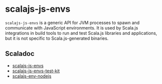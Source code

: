 # scalajs-js-envs

`scalajs-js-envs` is a generic API for JVM processes to spawn and communicate with JavaScript environments.
It is used by Scala.js integrations in build tools to run and test Scala.js libraries and applications, but it is not specific to Scala.js-generated binaries.

## Scaladoc

*   [scalajs-js-envs](https://javadoc.io/doc/org.scala-js/scalajs-js-envs_2.13/latest/org/scalajs/jsenv/index.html)
*   [scalajs-js-envs-test-kit](https://javadoc.io/doc/org.scala-js/scalajs-js-envs-test-kit_2.13/latest/org/scalajs/jsenv/test/index.html)
*   [scalajs-env-nodejs](https://javadoc.io/doc/org.scala-js/scalajs-env-nodejs_2.13/latest/org/scalajs/jsenv/nodejs/index.html)
